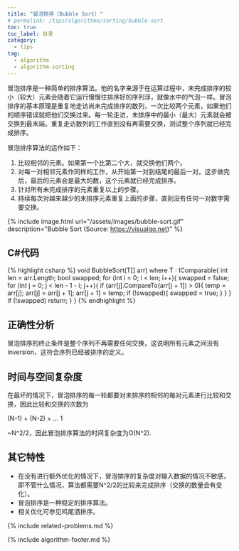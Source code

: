 ```yaml
---
title: "冒泡排序（Bubble Sort）"
# permalink: /tips/algorithms/sorting/bubble-sort
toc: true
toc_label: 目录
category: 
  - tips
tag:
  - algorithm
  - algorithm-sorting
---
```


冒泡排序是一种简单的排序算法。他的名字来源于在运算过程中，未完成排序的较小（较大）元素会随着它运行慢慢往排序好的序列浮，就像水中的气泡一样。冒泡排序的基本原理是重复地走访尚未完成排序的数列，一次比较两个元素，如果他们的顺序错误就把他们交换过来。每一轮走访，未排序中的最小（最大）元素就会被交换到最末端。重复走访数列的工作直到没有再需要交换，测试整个序列就已经完成排序。

冒泡排序算法的运作如下：

1. 比较相邻的元素。如果第一个比第二个大，就交换他们两个。
2. 对每一对相邻元素作同样的工作，从开始第一对到结尾的最后一对。这步做完后，最后的元素会是最大的数，这个元素就已经完成排序。
3. 针对所有未完成排序的元素重复以上的步骤。
4. 持续每次对越来越少的未排序元素重复上面的步骤，直到没有任何一对数字需要交换。

{% include image.html url="/assets/images/bubble-sort.gif" description="Bubble Sort (Source: https://visualgo.net)" %}

## C#代码

{% highlight csharp %}
void BubbleSort<T>(T[] arr) where T : IComparable<T>{
    int len = arr.Length;
    bool swapped;
    for (int i = 0; i < len; i++){
        swapped = false;
        for (int j = 0; j < len - 1 - i; j++){
            if (arr[j].CompareTo(arr[j + 1]) > 0){
                temp = arr[j];
                arr[j] = arr[j + 1];
                arr[j + 1] = temp;
                if (!swapped){
                    swapped = true;
                }
            }
        }
        if (!swapped) return;
    }
}
{% endhighlight %}

## 正确性分析

冒泡排序的终止条件是整个序列不再需要任何交换，这说明所有元素之间没有inversion，这符合序列已经被排序的定义。

## 时间与空间复杂度

在最坏的情况下，冒泡排序的每一轮都要对未排序的相邻的每对元素进行比较和交换，因此比较和交换的次数为

(N-1) + (N-2) + ... 1

~N^2/2，因此冒泡排序算法的时间复杂度为O(N^2).

## 其它特性

- 在没有进行额外优化的情况下，冒泡排序的复杂度对输入数据的情况不敏感，即不管什么情况，算法都需要N^2/2的比较来完成排序（交换的数量会有变化）。
- 冒泡排序是一种稳定的排序算法。
- 相关优化可参见鸡尾酒排序。

{% include related-problems.md %}

{% include algorithm-footer.md %}